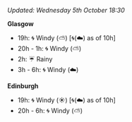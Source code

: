 *Updated: Wednesday 5th October 18:30*

**Glasgow**

* 19h: :cyclone: Windy (:partly_sunny:) [:cyclone:(:cloud:) as of 10h]
* 20h - 1h: :cyclone: Windy (:partly_sunny:)
* 2h: :umbrella: Rainy
* 3h - 6h: :cyclone: Windy (:cloud:)

**Edinburgh**

* 19h: :cyclone: Windy (:sunny:) [:cyclone:(:cloud:) as of 10h]
* 20h - 6h: :cyclone: Windy (:partly_sunny:)

